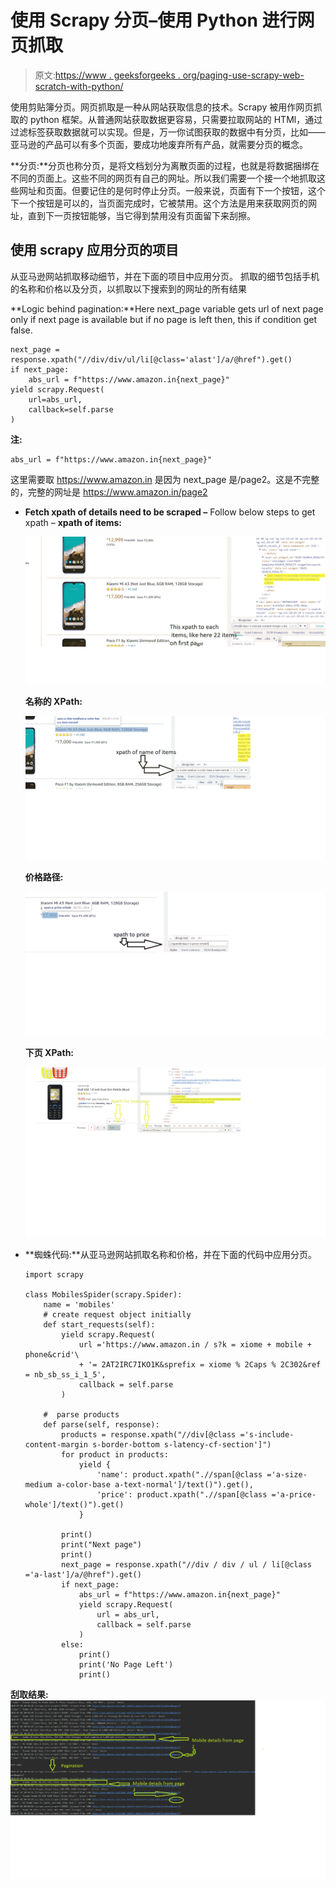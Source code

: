 # 使用 Scrapy 分页–使用 Python 进行网页抓取

> 原文:[https://www . geeksforgeeks . org/paging-use-scrapy-web-scratch-with-python/](https://www.geeksforgeeks.org/pagination-using-scrapy-web-scraping-with-python/)

使用剪贴簿分页。网页抓取是一种从网站获取信息的技术。Scrapy 被用作网页抓取的 python 框架。从普通网站获取数据更容易，只需要拉取网站的 HTMl，通过过滤标签获取数据就可以实现。但是，万一你试图获取的数据中有分页，比如——亚马逊的产品可以有多个页面，要成功地废弃所有产品，就需要分页的概念。

**分页:**分页也称分页，是将文档划分为离散页面的过程，也就是将数据捆绑在不同的页面上。这些不同的网页有自己的网址。所以我们需要一个接一个地抓取这些网址和页面。但要记住的是何时停止分页。一般来说，页面有下一个按钮，这个下一个按钮是可以的，当页面完成时，它被禁用。这个方法是用来获取网页的网址，直到下一页按钮能够，当它得到禁用没有页面留下来刮擦。

## 使用 scrapy 应用分页的项目

从亚马逊网站抓取移动细节，并在下面的项目中应用分页。
抓取的细节包括手机的名称和价格以及分页，以抓取以下搜索到的网址的所有结果

**Logic behind pagination:**Here next_page variable gets url of next page only if next page is available but if no page is left then, this if condition get false.

```
next_page = response.xpath("//div/div/ul/li[@class='alast']/a/@href").get()
if next_page:
    abs_url = f"https://www.amazon.in{next_page}"
yield scrapy.Request(
    url=abs_url,
    callback=self.parse
)
```

**注:**

```
abs_url = f"https://www.amazon.in{next_page}"

```

这里需要取 https://www.amazon.in 是因为 next_page 是/page2。这是不完整的，完整的网址是 https://www.amazon.in/page2

*   **Fetch xpath of details need to be scraped –**
    Follow below steps to get xpath –
    **xpath of items:**

    ![](img/6f2f562e56600c08be549a8a4d8df37f.png)

    **名称的 XPath:**

    ![](img/81212cfd74cd5dac23642b834d6bf902.png)

    **价格路径:**

    ![](img/0007e21f20ef147e7c4ef34d51b9063d.png)

    **下页 XPath:**

    ![](img/4fee8f849b95a4a3956b56aa0a18507b.png)

*   **蜘蛛代码:**从亚马逊网站抓取名称和价格，并在下面的代码中应用分页。

    ```
    import scrapy

    class MobilesSpider(scrapy.Spider):
        name = 'mobiles'
        # create request object initially
        def start_requests(self):
            yield scrapy.Request(
                url ='https://www.amazon.in / s?k = xiome + mobile + phone&crid'\
                + '= 2AT2IRC7IKO1K&sprefix = xiome % 2Caps % 2C302&ref = nb_sb_ss_i_1_5',
                callback = self.parse
            )

        #  parse products
        def parse(self, response):
            products = response.xpath("//div[@class ='s-include-content-margin s-border-bottom s-latency-cf-section']")
            for product in products:
                yield {
                    'name': product.xpath(".//span[@class ='a-size-medium a-color-base a-text-normal']/text()").get(),
                    'price': product.xpath(".//span[@class ='a-price-whole']/text()").get()
                }

            print()
            print("Next page")
            print()
            next_page = response.xpath("//div / div / ul / li[@class ='a-last']/a/@href").get()
            if next_page:
                abs_url = f"https://www.amazon.in{next_page}"
                yield scrapy.Request(
                    url = abs_url,
                    callback = self.parse
                )
            else:
                print()
                print('No Page Left')
                print()
    ```

**刮取结果:**
![](img/e72cc1e87857747ba5b92c48f01d126f.png)